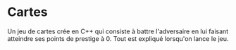 # Cartes
Un jeu de cartes crée en C++  qui consiste à battre l'adversaire en lui faisant atteindre ses points de prestige à 0. Tout est expliqué lorsqu'on lance le jeu.

